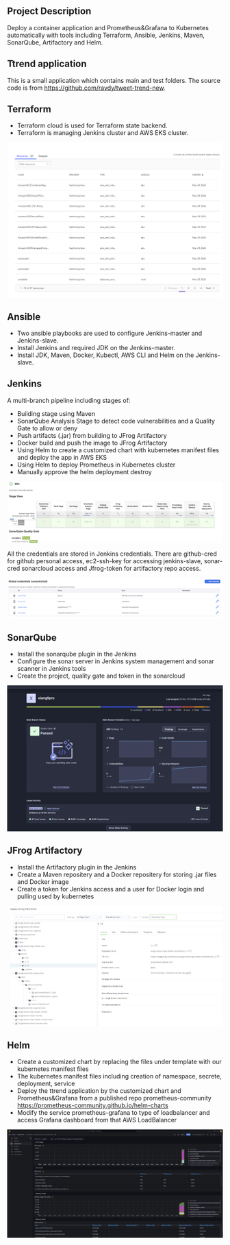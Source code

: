 ## Project Description

Deploy a container application and Prometheus&Grafana to Kubernetes automatically with tools including Terraform, Ansible, Jenkins, Maven, SonarQube, Artifactory and Helm.

## Ttrend application

This is a small application which contains main and test folders. The source code is from https://github.com/ravdy/tweet-trend-new.

## Terraform

* Terraform cloud is used for Terraform state backend.
* Terraform is managing Jenkins cluster and AWS EKS cluster.

![alt text](image.png)

## Ansible

* Two ansible playbooks are used to configure Jenkins-master and Jenkins-slave.
* Install Jenkins and required JDK on the Jenkins-master.
* Install JDK, Maven, Docker, Kubectl, AWS CLI and Helm on the Jenkins-slave.

## Jenkins

A multi-branch pipeline including stages of:

* Building stage using Maven
* SonarQube Analysis Stage to detect code vulnerabilities and a Quality Gate to allow or deny
* Push artifacts (.jar) from building to JFrog Artifactory
* Docker build and push the image to JFrog Artifactory
* Using Helm to create a customized chart with kubernetes manifest files and deploy the app in AWS EKS
* Using Helm to deploy Prometheus in Kubernetes cluster
* Manually approve the helm deployment destroy

![alt text](c77b7cb5771bda42696064e4d10a954.png)

All the credentials are stored in Jenkins credentials. There are github-cred for github personal access, ec2-ssh-key for accessing jenkins-slave, sonar-cred sonarcloud access and Jfrog-token for artifactory repo access.

![alt text](image-2.png)

## SonarQube

* Install the sonarqube plugin in the Jenkins
* Configure the sonar server in Jenkins system management and sonar scanner in Jenkins tools
* Create the project, quality gate and token in the sonarcloud

![alt text](image-1.png)

## JFrog Artifactory

* Install the Artifactory plugin in the Jenkins
* Create a Maven repositery and a Docker repositery for storing .jar files and Docker image
* Create a token for Jenkins access and a user for Docker login and pulling used by kubernetes

![alt text](image-3.png)

## Helm

* Create a customized chart by replacing the files under template with our kubernetes manifest files
* The kubernetes manifest files including creation of namespace, secrete, deployment, service
* Deploy the ttrend application by the customized chart and Prometheus&Grafana from a published repo prometheus-community https://prometheus-community.github.io/helm-charts
* Modify the service prometheus-grafana to type of loadbalancer and access Grafana dashboard from that AWS LoadBalancer

![alt text](image-4.png)